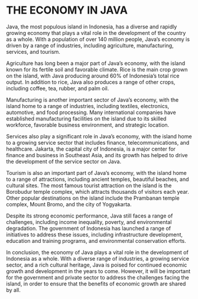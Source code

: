 # THE ECONOMY IN JAVA
Java, the most populous island in Indonesia, has a diverse and rapidly growing economy that plays a vital role in the development of the country as a whole. With a population of over 140 million people, Java’s economy is driven by a range of industries, including agriculture, manufacturing, services, and tourism.

Agriculture has long been a major part of Java’s economy, with the island known for its fertile soil and favorable climate. Rice is the main crop grown on the island, with Java producing around 60% of Indonesia’s total rice output. In addition to rice, Java also produces a range of other crops, including coffee, tea, rubber, and palm oil.

Manufacturing is another important sector of Java’s economy, with the island home to a range of industries, including textiles, electronics, automotive, and food processing. Many international companies have established manufacturing facilities on the island due to its skilled workforce, favorable business environment, and strategic location.

Services also play a significant role in Java’s economy, with the island home to a growing service sector that includes finance, telecommunications, and healthcare. Jakarta, the capital city of Indonesia, is a major center for finance and business in Southeast Asia, and its growth has helped to drive the development of the service sector on Java.

Tourism is also an important part of Java’s economy, with the island home to a range of attractions, including ancient temples, beautiful beaches, and cultural sites. The most famous tourist attraction on the island is the Borobudur temple complex, which attracts thousands of visitors each year. Other popular destinations on the island include the Prambanan temple complex, Mount Bromo, and the city of Yogyakarta.

Despite its strong economic performance, Java still faces a range of challenges, including income inequality, poverty, and environmental degradation. The government of Indonesia has launched a range of initiatives to address these issues, including infrastructure development, education and training programs, and environmental conservation efforts.

In conclusion, the economy of Java plays a vital role in the development of Indonesia as a whole. With a diverse range of industries, a growing service sector, and a rich cultural heritage, Java is poised for continued economic growth and development in the years to come. However, it will be important for the government and private sector to address the challenges facing the island, in order to ensure that the benefits of economic growth are shared by all.